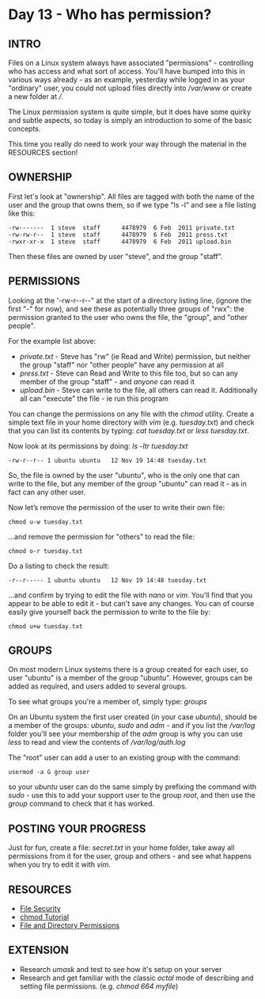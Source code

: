 # Day 13 -  Who has permission?

## INTRO

Files on a Linux system always have associated "permissions" - controlling who has access and what sort of access. You'll have bumped into this in various ways already - as an example, yesterday while logged in as your "ordinary" user, you could not upload files directly into _/var/www_ or create a new folder at _/_.

The Linux permission system is quite simple, but it does have some quirky and subtle aspects, so today is simply an introduction to some of the basic concepts.

This time you really _do_ need to work your way through the material in the RESOURCES section!

## OWNERSHIP

First let's look at "ownership". All files are tagged with both the name of the user and the group that owns them, so if we type "ls -l" and see a file listing like this:

	-rw------- 	1 steve  staff  	4478979  6 Feb  2011 private.txt
	-rw-rw-r-- 	1 steve  staff  	4478979  6 Feb  2011 press.txt
	-rwxr-xr-x 	1 steve  staff  	4478979  6 Feb  2011 upload.bin

Then these files are owned by user "steve", and the group "staff".

## PERMISSIONS

Looking at the '-rw-r--r--" at the start of a directory listing line, (ignore the first "-" for now), and see these as potentially three groups of "rwx": the permission granted to the user who owns the file, the "group", and "other people".

For the example list above:

* _private.txt_   - Steve has "rw" (ie Read and Write) permission, but neither the group "staff" nor "other people" have any permission at all
* _press.txt_  - Steve can Read and Write to this file too, but so can any member of the group "staff"  - and _anyone_ can read it
* _upload.bin_  - Steve can write to the file, all others can read it. Additionally all can "execute" the file - ie run this program

You can change the permissions on any file with the _chmod_ utility. Create a simple text file in your home directory with *vim* (e.g. _tuesday.txt_) and check that you can list its contents by typing: _cat tuesday.txt_ or _less tuesday.txt_.

Now look at its permissions by doing: _ls -ltr tuesday.txt_

	-rw-r--r-- 1 ubuntu ubuntu   12 Nov 19 14:48 tuesday.txt

So, the file is owned by the user "ubuntu", who is the only one that can write to the file, but any member of the group "ubuntu" can read it - as in fact can any other user.

Now let’s remove the permission of the user to write their own file:

	chmod u-w tuesday.txt

...and remove the permission for "others" to read the file:

	chmod o-r tuesday.txt

Do a listing to check the result:

	-r--r----- 1 ubuntu ubuntu   12 Nov 19 14:48 tuesday.txt

...and confirm by trying to edit the file with _nano_ or _vim_. You'll find that you appear to be able to edit it - but can't save any changes. You can of course easily give yourself back the permission to write to the file by:

	chmod u+w tuesday.txt

## GROUPS

On most modern Linux systems there is a group created for each user, so user "ubuntu" is a member of the group "ubuntu". However, groups can be added as required, and users added to several groups.

To see what groups you're a member of, simply type: _groups_

On an Ubuntu system the first user created (in your case _ubuntu_), should be a member of the groups: _ubuntu_, _sudo_ and _adm_ - and if you list the _/var/log_ folder you'll see your membership of the _adm_ group is why you can use _less_ to read and view the contents of _/var/log/auth.log_


The "root" user can add a user to an existing group with the command:

	usermod -a G group user

so your _ubuntu_ user can do the same simply by prefixing the command with _sudo_ - use this to add your support user to the group _root_, and then use the _group_ command to check that it has worked.

## POSTING YOUR PROGRESS

Just for fun, create a file: _secret.txt_ in your home folder, take away all permissions from it for the user, group and others - and see what happens when you try to edit it with _vim_.

## RESOURCES

* [File Security](http://tldp.org/LDP/intro-linux/html/sect_03_04.html)
* [chmod Tutorial](http://catcode.com/teachmod/)
* [File and Directory Permissions](http://www.youtube.com/watch?v=vKTg1ATHl4E)

## EXTENSION

* Research _umask_ and test to see how it's setup on your server
* Research and get familiar with the classic _octal_ mode of describing and setting file permissions. (e.g. _chmod 664 myfile_)





